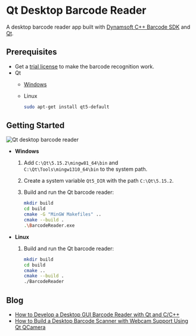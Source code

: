 # Qt Desktop Barcode Reader
A desktop barcode reader app built with [Dynamsoft C++ Barcode SDK](https://www.dynamsoft.com/barcode-reader/overview/) and [Qt](https://www.qt.io/).

## Prerequisites
- Get a [trial license](https://www.dynamsoft.com/customer/license/trialLicense/?product=dcv&package=cross-platform) to make the barcode recognition work.
- Qt
  - [Windows](https://www.qt.io/download)
  - Linux
    
    ```bash
    sudo apt-get install qt5-default
    ```

## Getting Started

![Qt desktop barcode reader](https://www.dynamsoft.com/codepool/img/2021/08/barcode-scanner-webcam-qcamera.png)

- **Windows**

    1. Add `C:\Qt\5.15.2\mingw81_64\bin` and `C:\Qt\Tools\mingw1310_64\bin` to the system path.
    2. Create a system variable `Qt5_DIR` with the path `C:\Qt\5.15.2`.
    3. Build and run the Qt barcode reader:
    
        ```bash
        mkdir build
        cd build
        cmake -G "MinGW Makefiles" ..
        cmake --build .
        .\BarcodeReader.exe
        ```

- **Linux**
    1. Build and run the Qt barcode reader:
        ```bash
        mkdir build
        cd build
        cmake ..
        cmake --build .
        ./BarcodeReader
        ```
 
## Blog
- [How to Develop a Desktop GUI Barcode Reader with Qt and C/C++](https://www.dynamsoft.com/codepool/qt-desktop-barcode-reader.html)
- [How to Build a Desktop Barcode Scanner with Webcam Support Using Qt QCamera](https://www.dynamsoft.com/codepool/barcode-scanner-webcam-qt-qcamera.html)
